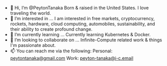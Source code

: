 - 👋 Hi, I’m @PeytonTanaka
    Born & raised in the United States. I love traveling the world.
- 👀 I’m interested in ...
    I am interested in free markets, cryptocurrency, rockets, hardware, cloud computing, automobiles, sustainability, and their ability to create profound change.
- 🌱 I’m currently learning ...
    Currently learning Kubernetes & Docker.
- 💞️ I’m looking to collaborate on ...
    Infinite-Compute related work & things I'm passionate about.
- 📫 You can reach me via the following:
    Personal: peytontanaka@gmail.com
    Work: peyton-tanaka@i-c.email

<!---
PeytonTanaka/PeytonTanaka is a ✨ special ✨ repository because its `README.md` (this file) appears on your GitHub profile.
You can click the Preview link to take a look at your changes.
--->

